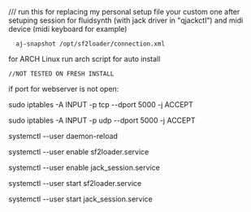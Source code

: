    /// run this for replacing  my personal setup file your custom one after  setuping session for fluidsynth (with jack driver in "qjackctl") and midi device (midi keyboard for example)

      aj-snapshot /opt/sf2loader/connection.xml

for ARCH Linux run arch script for auto install
   
    //NOT TESTED ON FRESH INSTALL


if port for webserver is not open:

  sudo iptables -A INPUT -p tcp --dport 5000 -j ACCEPT
  
  sudo iptables -A INPUT -p udp --dport 5000 -j ACCEPT

  
systemctl --user daemon-reload

systemctl --user enable sf2loader.service

systemctl --user enable jack_session.service

systemctl --user start sf2loader.service

systemctl --user start jack_session.service

